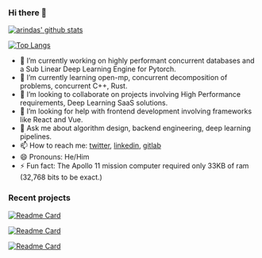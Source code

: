### Hi there 👋

[![arindas' github stats](https://github-readme-stats.vercel.app/api?username=arindas&include_all_commits=true&show_icons=true&hide_title=true&hide_border=true&theme=dark)](https://github.com/arindas)

[![Top Langs](https://github-readme-stats.vercel.app/api/top-langs/?username=arindas&langs_count=10&layout=compact&theme=dark&hide_border=true)](https://github.com/arindas)


<!--
**arindas/arindas** is a ✨ _special_ ✨ repository because its `README.md` (this file) appears on your GitHub profile.

Here are some ideas to get you started:
-->

- 🔭 I’m currently working on highly performant concurrent databases and a Sub Linear Deep Learning Engine for Pytorch.
- 🌱 I’m currently learning open-mp, concurrent decomposition of problems, concurrent C++, Rust.
- 👯 I’m looking to collaborate on projects involving High Performance requirements, Deep Learning SaaS solutions.
- 🤔 I’m looking for help with frontend development involving frameworks like React and Vue.
- 💬 Ask me about algorithm design, backend engineering, deep learning pipelines.
- 📫 How to reach me: [twitter](twitter.com/arind_das), [linkedin](www.linkedin.com/in/arind-das), [gitlab](https://gitlab.com/dasarindam.mails)
- 😄 Pronouns: He/Him
- ⚡ Fun fact: The Apollo 11 mission computer required only 33KB of ram (32,768 bits to be exact.)


### Recent projects
[![Readme Card](https://github-readme-stats.vercel.app/api/pin/?username=arindas&repo=papaya-react&theme=dark&hide_border=true)](https://github.com/arindas/papaya-react)

[![Readme Card](https://github-readme-stats.vercel.app/api/pin/?username=arindas&repo=riakv&theme=dark&hide_border=true)](https://github.com/arindas/riakv)

[![Readme Card](https://github-readme-stats.vercel.app/api/pin/?username=arindas&repo=remote-typist&theme=dark&hide_border=true)](https://github.com/arindas/remote-typist)
